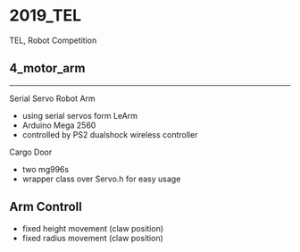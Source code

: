 # 2019_TEL

TEL, Robot Competition

## 4_motor_arm
---
Serial Servo Robot Arm

- using serial servos form LeArm
- Arduino Mega 2560
- controlled by PS2 dualshock wireless controller 

Cargo Door

- two mg996s
- wrapper class over Servo.h for easy usage

Arm Controll
---
- fixed height movement (claw position)
- fixed radius movement (claw position)
